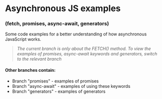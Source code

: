 # Asynchronous JS examples
### (fetch, promises, async-await, generators)

Some code examples for a better understanding of how asynchronous JavaScript works. 

> *The current branch is only about the FETCH() method.
To view the examples of promises, async-await keywords and generators, switch to the relevant branch*

#### Other branches contain:
* Branch "promises" - examples of promises
* Branch "async-await" - examples of using these keywords
* Branch "generators" - examples of generators

